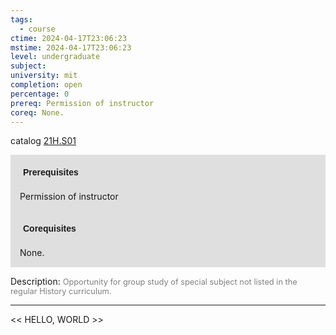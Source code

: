 ```yaml
---
tags:
  - course
ctime: 2024-04-17T23:06:23
mstime: 2024-04-17T23:06:23
level: undergraduate
subject: 
university: mit
completion: open
percentage: 0
prereq: Permission of instructor
coreq: None.
---
```


catalog [21H.S01](http://student.mit.edu/catalog/m21Hb.html#21H.S01)

<span style="display: block; padding: 15px; background-color: rgb(100, 100, 100, 0.2);"><font id="m_prereq2384_0" style="display: block; font-family: Arial, sans-serif; font-weight: bold; padding: 5px">Prerequisites</font><br><span id="prereq2384_0">Permission of instructor</span></span>
<span style="display: block; padding: 15px; background-color: rgb(100, 100, 100, 0.2);"><font id="m_coreq2384_0" style="display: block; font-family: Arial, sans-serif; font-weight: bold; padding: 5px">Corequisites</font><br><span id="coreq2384_0">None.</span></span>

<font style="">Description:</font>
<font style="color: grey; font-size: 0.8rem;">Opportunity for group study of special subject not listed in the regular History curriculum.</font>



---

<< HELLO, WORLD >>
